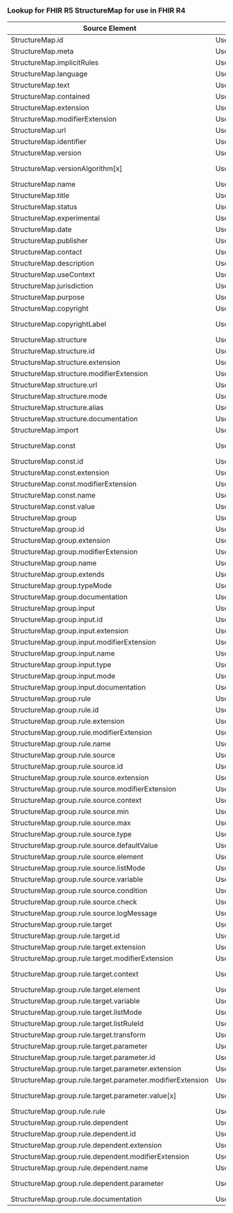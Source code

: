 ### Lookup for FHIR R5 StructureMap for use in FHIR R4

| Source Element | Usage | Target |
| -------------- | ----- | ------ |
| StructureMap.id | UseElementSameName | StructureMap.id |
| StructureMap.meta | UseElementSameName | StructureMap.meta |
| StructureMap.implicitRules | UseElementSameName | StructureMap.implicitRules |
| StructureMap.language | UseElementSameName | StructureMap.language |
| StructureMap.text | UseElementSameName | StructureMap.text |
| StructureMap.contained | UseElementSameName | StructureMap.contained |
| StructureMap.extension | UseElementSameName | StructureMap.extension |
| StructureMap.modifierExtension | UseElementSameName | StructureMap.modifierExtension |
| StructureMap.url | UseElementSameName | StructureMap.url |
| StructureMap.identifier | UseElementSameName | StructureMap.identifier |
| StructureMap.version | UseElementSameName | StructureMap.version |
| StructureMap.versionAlgorithm[x] | UseExtension | http://hl7.org/fhir/5.0/StructureDefinition/extension-StructureMap.versionAlgorithm |
| StructureMap.name | UseElementSameName | StructureMap.name |
| StructureMap.title | UseElementSameName | StructureMap.title |
| StructureMap.status | UseElementSameName | StructureMap.status |
| StructureMap.experimental | UseElementSameName | StructureMap.experimental |
| StructureMap.date | UseElementSameName | StructureMap.date |
| StructureMap.publisher | UseElementSameName | StructureMap.publisher |
| StructureMap.contact | UseElementSameName | StructureMap.contact |
| StructureMap.description | UseElementSameName | StructureMap.description |
| StructureMap.useContext | UseElementSameName | StructureMap.useContext |
| StructureMap.jurisdiction | UseElementSameName | StructureMap.jurisdiction |
| StructureMap.purpose | UseElementSameName | StructureMap.purpose |
| StructureMap.copyright | UseElementSameName | StructureMap.copyright |
| StructureMap.copyrightLabel | UseExtension | http://hl7.org/fhir/5.0/StructureDefinition/extension-StructureMap.copyrightLabel |
| StructureMap.structure | UseElementSameName | StructureMap.structure |
| StructureMap.structure.id | UseElementSameName | StructureMap.structure.id |
| StructureMap.structure.extension | UseElementSameName | StructureMap.structure.extension |
| StructureMap.structure.modifierExtension | UseElementSameName | StructureMap.structure.modifierExtension |
| StructureMap.structure.url | UseElementSameName | StructureMap.structure.url |
| StructureMap.structure.mode | UseElementSameName | StructureMap.structure.mode |
| StructureMap.structure.alias | UseElementSameName | StructureMap.structure.alias |
| StructureMap.structure.documentation | UseElementSameName | StructureMap.structure.documentation |
| StructureMap.import | UseElementSameName | StructureMap.import |
| StructureMap.const | UseExtension | http://hl7.org/fhir/5.0/StructureDefinition/extension-StructureMap.const |
| StructureMap.const.id | UseExtensionFromAncestor | - |
| StructureMap.const.extension | UseExtensionFromAncestor | - |
| StructureMap.const.modifierExtension | UseExtensionFromAncestor | - |
| StructureMap.const.name | UseExtensionFromAncestor | - |
| StructureMap.const.value | UseExtensionFromAncestor | - |
| StructureMap.group | UseElementSameName | StructureMap.group |
| StructureMap.group.id | UseElementSameName | StructureMap.group.id |
| StructureMap.group.extension | UseElementSameName | StructureMap.group.extension |
| StructureMap.group.modifierExtension | UseElementSameName | StructureMap.group.modifierExtension |
| StructureMap.group.name | UseElementSameName | StructureMap.group.name |
| StructureMap.group.extends | UseElementSameName | StructureMap.group.extends |
| StructureMap.group.typeMode | UseElementSameName | StructureMap.group.typeMode |
| StructureMap.group.documentation | UseElementSameName | StructureMap.group.documentation |
| StructureMap.group.input | UseElementSameName | StructureMap.group.input |
| StructureMap.group.input.id | UseElementSameName | StructureMap.group.input.id |
| StructureMap.group.input.extension | UseElementSameName | StructureMap.group.input.extension |
| StructureMap.group.input.modifierExtension | UseElementSameName | StructureMap.group.input.modifierExtension |
| StructureMap.group.input.name | UseElementSameName | StructureMap.group.input.name |
| StructureMap.group.input.type | UseElementSameName | StructureMap.group.input.type |
| StructureMap.group.input.mode | UseElementSameName | StructureMap.group.input.mode |
| StructureMap.group.input.documentation | UseElementSameName | StructureMap.group.input.documentation |
| StructureMap.group.rule | UseElementSameName | StructureMap.group.rule |
| StructureMap.group.rule.id | UseElementSameName | StructureMap.group.rule.id |
| StructureMap.group.rule.extension | UseElementSameName | StructureMap.group.rule.extension |
| StructureMap.group.rule.modifierExtension | UseElementSameName | StructureMap.group.rule.modifierExtension |
| StructureMap.group.rule.name | UseElementSameName | StructureMap.group.rule.name |
| StructureMap.group.rule.source | UseElementSameName | StructureMap.group.rule.source |
| StructureMap.group.rule.source.id | UseElementSameName | StructureMap.group.rule.source.id |
| StructureMap.group.rule.source.extension | UseElementSameName | StructureMap.group.rule.source.extension |
| StructureMap.group.rule.source.modifierExtension | UseElementSameName | StructureMap.group.rule.source.modifierExtension |
| StructureMap.group.rule.source.context | UseElementSameName | StructureMap.group.rule.source.context |
| StructureMap.group.rule.source.min | UseElementSameName | StructureMap.group.rule.source.min |
| StructureMap.group.rule.source.max | UseElementSameName | StructureMap.group.rule.source.max |
| StructureMap.group.rule.source.type | UseElementSameName | StructureMap.group.rule.source.type |
| StructureMap.group.rule.source.defaultValue | UseElementRenamed | StructureMap.group.rule.source.defaultValue[x] |
| StructureMap.group.rule.source.element | UseElementSameName | StructureMap.group.rule.source.element |
| StructureMap.group.rule.source.listMode | UseElementSameName | StructureMap.group.rule.source.listMode |
| StructureMap.group.rule.source.variable | UseElementSameName | StructureMap.group.rule.source.variable |
| StructureMap.group.rule.source.condition | UseElementSameName | StructureMap.group.rule.source.condition |
| StructureMap.group.rule.source.check | UseElementSameName | StructureMap.group.rule.source.check |
| StructureMap.group.rule.source.logMessage | UseElementSameName | StructureMap.group.rule.source.logMessage |
| StructureMap.group.rule.target | UseElementSameName | StructureMap.group.rule.target |
| StructureMap.group.rule.target.id | UseElementSameName | StructureMap.group.rule.target.id |
| StructureMap.group.rule.target.extension | UseElementSameName | StructureMap.group.rule.target.extension |
| StructureMap.group.rule.target.modifierExtension | UseElementSameName | StructureMap.group.rule.target.modifierExtension |
| StructureMap.group.rule.target.context | UseExtension | http://hl7.org/fhir/5.0/StructureDefinition/extension-StructureMap.group.rule.target.context |
| StructureMap.group.rule.target.element | UseElementSameName | StructureMap.group.rule.target.element |
| StructureMap.group.rule.target.variable | UseElementSameName | StructureMap.group.rule.target.variable |
| StructureMap.group.rule.target.listMode | UseElementSameName | StructureMap.group.rule.target.listMode |
| StructureMap.group.rule.target.listRuleId | UseElementSameName | StructureMap.group.rule.target.listRuleId |
| StructureMap.group.rule.target.transform | UseElementSameName | StructureMap.group.rule.target.transform |
| StructureMap.group.rule.target.parameter | UseElementSameName | StructureMap.group.rule.target.parameter |
| StructureMap.group.rule.target.parameter.id | UseElementSameName | StructureMap.group.rule.target.parameter.id |
| StructureMap.group.rule.target.parameter.extension | UseElementSameName | StructureMap.group.rule.target.parameter.extension |
| StructureMap.group.rule.target.parameter.modifierExtension | UseElementSameName | StructureMap.group.rule.target.parameter.modifierExtension |
| StructureMap.group.rule.target.parameter.value[x] | UseExtension | http://hl7.org/fhir/5.0/StructureDefinition/extension-StructureMap.group.rule.target.parameter.value |
| StructureMap.group.rule.rule | UseElementSameName | StructureMap.group.rule.rule |
| StructureMap.group.rule.dependent | UseElementSameName | StructureMap.group.rule.dependent |
| StructureMap.group.rule.dependent.id | UseElementSameName | StructureMap.group.rule.dependent.id |
| StructureMap.group.rule.dependent.extension | UseElementSameName | StructureMap.group.rule.dependent.extension |
| StructureMap.group.rule.dependent.modifierExtension | UseElementSameName | StructureMap.group.rule.dependent.modifierExtension |
| StructureMap.group.rule.dependent.name | UseElementSameName | StructureMap.group.rule.dependent.name |
| StructureMap.group.rule.dependent.parameter | UseExtension | http://hl7.org/fhir/5.0/StructureDefinition/extension-StructureMap.group.rule.dependent.parameter |
| StructureMap.group.rule.documentation | UseElementSameName | StructureMap.group.rule.documentation |
